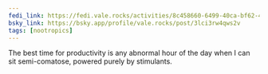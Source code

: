 ```yaml
---
fedi_link: https://fedi.vale.rocks/activities/8c458660-6499-40ca-bf62-4f7a91cf395f
bsky_link: https://bsky.app/profile/vale.rocks/post/3lci3rw4qws2v
tags: [nootropics]
---
```


The best time for productivity is any abnormal hour of the day when I can sit semi-comatose, powered purely by stimulants.
